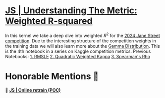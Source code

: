 # [JS | Understanding The Metric: Weighted R-squared](https://www.kaggle.com/code/carlolepelaars/understanding-the-metric-weighted-r-squared)

In this kernel we take a deep dive into weighted $R^2$ for the [2024 Jane Street competition](https://www.kaggle.com/competitions/jane-street-real-time-market-data-forecasting).
Due to the interesting structure of the competition weights in the training data we will also learn more about the [Gamma Distribution](https://en.wikipedia.org/wiki/Gamma_distribution).
This is the 4th notebook in a series on Kaggle competition metrics. 
Previous Notebooks:
[1. RMSLE](https://www.kaggle.com/code/carlolepelaars/understanding-the-metric-rmsle)
[2. Quadratic Weighted Kappa](https://www.kaggle.com/code/carlolepelaars/understanding-the-metric-quadratic-weighted-kappa)
[3. Spearman's Rho](https://www.kaggle.com/code/carlolepelaars/understanding-the-metric-spearman-s-rho)

# Honorable Mentions 🌟

🔸 [__JS | Online retrain (POC)__](https://www.kaggle.com/code/kitsuha/lb-0-483-with-lstm-vae)
